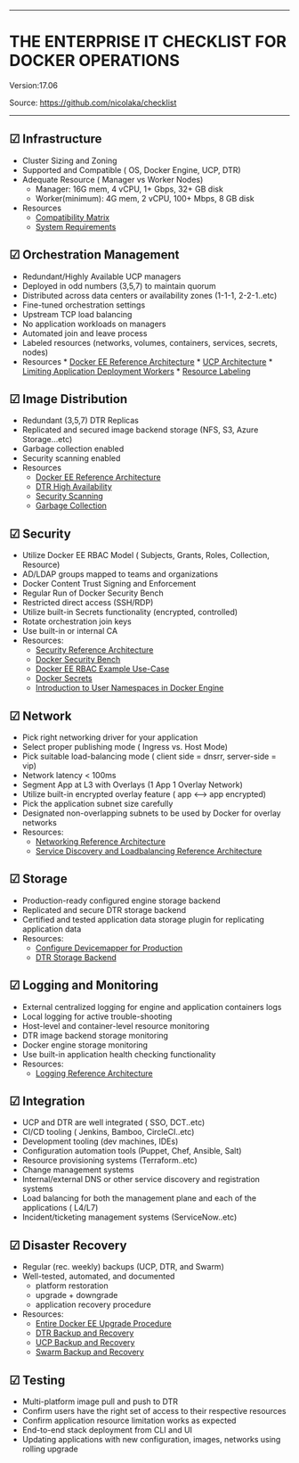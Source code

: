 ------------------------------------------------------   
# THE ENTERPRISE IT CHECKLIST FOR DOCKER OPERATIONS 
         
Version:17.06

Source: https://github.com/nicolaka/checklist

------------------------------------------------------

## ☑ Infrastructure 

* Cluster Sizing and Zoning
* Supported and Compatible ( OS, Docker Engine, UCP, DTR) 
* Adequate Resource ( Manager vs Worker Nodes)
    * Manager: 16G mem, 4 vCPU, 1+ Gbps, 32+ GB disk
    * Worker(minimum): 4G mem, 2 vCPU, 100+ Mbps, 8 GB disk
* Resources
    * [Compatibility Matrix](https://success.docker.com/Policies/Compatibility_Matrix)
    * [System Requirements](https://success.docker.com/article/Docker_Reference_Architecture-_Docker_EE_Best_Practices_and_Design_Considerations_17_03#astandarddeploymentarchitecture)

## ☑ Orchestration Management

 * Redundant/Highly Available UCP managers 
 * Deployed in odd numbers (3,5,7) to maintain quorum
 * Distributed across data centers or availability zones (1-1-1, 2-2-1..etc)
 * Fine-tuned orchestration settings
 * Upstream TCP load balancing 
 * No application workloads on managers
 * Automated join and leave process 
 * Labeled resources (networks, volumes, containers, services, secrets, nodes)
 * Resources
         * [Docker EE Reference Architecture](https://success.docker.com/article/Docker_Reference_Architecture-_Docker_EE_Best_Practices_and_Design_Considerations_17_03#astandarddeploymentarchitecture)
         * [UCP Architecture](https://docs.docker.com/datacenter/ucp/2.2/guides/architecture/)
         * [Limiting Application Deployment Workers](https://docs.docker.com/datacenter/ucp/2.2/guides/admin/configure/restrict-services-to-worker-nodes/)
         * [Resource Labeling](https://docs.docker.com/datacenter/ucp/2.2/guides/admin/configure/add-labels-to-cluster-nodes/)

## ☑ Image Distribution

* Redundant (3,5,7) DTR Replicas 
* Replicated and secured image backend storage (NFS, S3, Azure Storage…etc)
* Garbage collection enabled
* Security scanning enabled
* Resources
    * [Docker EE Reference Architecture](https://success.docker.com/article/Docker_Reference_Architecture-_Docker_EE_Best_Practices_and_Design_Considerations_17_03#astandarddeploymentarchitecture)
    * [DTR High Availability](https://docs.docker.com/datacenter/dtr/2.3/guides/admin/configure/set-up-high-availability/)
    * [Security Scanning](https://docs.docker.com/datacenter/dtr/2.3/guides/admin/configure/set-up-vulnerability-scans/)
    * [Garbage Collection](https://docs.docker.com/datacenter/dtr/2.3/guides/admin/configure/garbage-collection/)

## ☑ Security 

* Utilize Docker EE RBAC Model ( Subjects, Grants, Roles, Collection, Resource)
* AD/LDAP groups mapped to teams and organizations 
* Docker Content Trust Signing and Enforcement
* Regular Run of Docker Security Bench 
* Restricted direct access (SSH/RDP) 
* Utilize built-in Secrets functionality (encrypted, controlled)
* Rotate orchestration join keys
* Use built-in or internal CA
* Resources:
    * [Security Reference Architecture](https://success.docker.com/article/Docker_Reference_Architecture-_Securing_Docker_EE_and_Security_Best_Practices)
    * [Docker Security Bench](https://github.com/docker/docker-bench-security)
    * [Docker EE RBAC Example Use-Case ](https://success.docker.com/article/RBAC_Example-Overview)
    * [Docker Secrets](https://docs.docker.com/engine/swarm/secrets/)
    * [Introduction to User Namespaces in Docker Engine](https://success.docker.com/article/Introduction_to_User_Namespaces_in_Docker_Engine)

## ☑ Network

* Pick right networking driver for your application 
* Select proper publishing mode ( Ingress vs. Host Mode)
* Pick suitable load-balancing mode ( client side = dnsrr, server-side = vip)
* Network latency < 100ms
* Segment App at L3 with Overlays (1 App  1 Overlay Network)
* Utilize built-in encrypted overlay feature ( app <--> app encrypted)
* Pick the application subnet size carefully 
* Designated non-overlapping subnets to be used by Docker for overlay networks 
* Resources:
    * [Networking Reference Architecture](https://success.docker.com/article/Docker_Reference_Architecture-_Designing_Scalable,_Portable_Docker_Container_Networks)
    * [Service Discovery and Loadbalancing Reference Architecture](https://success.docker.com/article/Docker_Reference_Architecture-_Universal_Control_Plane_2.0_Service_Discovery_and_Load_Balancing)

## ☑ Storage 

* Production-ready configured engine storage backend 
* Replicated and secure DTR storage backend
* Certified and tested application data storage plugin for replicating application data 
* Resources:
    * [Configure Devicemapper for Production](https://docs.docker.com/engine/userguide/storagedriver/device-mapper-driver/)
    * [DTR Storage Backend](https://docs.docker.com/datacenter/dtr/2.3/guides/admin/configure/external-storage/)

## ☑ Logging and Monitoring

* External centralized logging for engine and application containers logs
* Local logging for active trouble-shooting 
* Host-level and container-level resource monitoring
* DTR image backend storage monitoring
* Docker engine storage monitoring
* Use built-in application health checking functionality
* Resources:
    - [Logging Reference Architecture](https://success.docker.com/article/Docker_Reference_Architecture-_Docker_Logging_Design_and_Best_Practices)

## ☑ Integration

* UCP and DTR are well integrated ( SSO, DCT..etc)
* CI/CD tooling ( Jenkins, Bamboo, CircleCI..etc)
* Development tooling (dev machines, IDEs)
* Configuration automation tools (Puppet, Chef, Ansible, Salt)
* Resource provisioning systems (Terraform..etc)
* Change management systems
* Internal/external DNS or other service discovery and registration systems
* Load balancing for both the management plane and each of the applications ( L4/L7)
* Incident/ticketing management systems (ServiceNow..etc)

 
## ☑ Disaster Recovery

* Regular (rec. weekly) backups (UCP, DTR, and Swarm)
* Well-tested, automated, and documented
    * platform restoration
    * upgrade + downgrade
    * application recovery procedure
* Resources:
    * [Entire Docker EE Upgrade Procedure](https://success.docker.com/article/Upgrade_an_entire_cluster_with_CentOS,_Docker_Engine,_UCP,_and_DTR)
    * [DTR Backup and Recovery](https://docs.docker.com/datacenter/dtr/2.3/guides/admin/backups-and-disaster-recovery/)
    * [UCP Backup and Recovery](https://docs.docker.com/datacenter/ucp/2.2/guides/admin/backups-and-disaster-recovery/)
    * [Swarm Backup and Recovery](https://docs.docker.com/engine/swarm/admin_guide/#recover-from-disaster)

## ☑ Testing

* Multi-platform image pull and push to DTR
* Confirm users have the right set of access to their respective resources
* Confirm application resource limitation works as expected
* End-to-end stack deployment from CLI and UI
* Updating applications with new configuration, images, networks using rolling upgrade

















